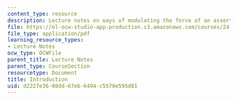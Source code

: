 ```yaml
---
content_type: resource
description: Lecture notes on ways of modulating the force of an assertion.
file: https://ol-ocw-studio-app-production.s3.amazonaws.com/courses/24-910-topics-in-linguistics-theory-spring-2003/d2227e3608dd67eb6494c5570e595d81_1_introduction.pdf
file_type: application/pdf
learning_resource_types:
- Lecture Notes
ocw_type: OCWFile
parent_title: Lecture Notes
parent_type: CourseSection
resourcetype: Document
title: Introduction
uid: d2227e36-08dd-67eb-6494-c5570e595d81
---
```

